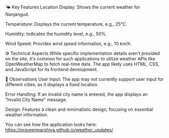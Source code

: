 🌤️ Key Features
Location Display: Shows the current weather for Nanjangud.

Temperature: Displays the current temperature, e.g., 25°C.

Humidity: Indicates the humidity level, e.g., 50%.

Wind Speed: Provides wind speed information, e.g., 10 km/h.​

⚙️ Technical Aspects
While specific implementation details aren't provided on the site, it's common for such applications to utilize weather APIs like OpenWeatherMap to fetch real-time data. The app likely uses HTML, CSS, and JavaScript for its frontend development.​


📝 Observations
User Input: The app may not currently support user input for different cities, as it displays a fixed location.

Error Handling: If an invalid city name is entered, the app displays an "Invalid City Name" message.

Design: Features a clean and minimalistic design, focusing on essential weather information.​

You can see how the application looks here: https://praveenparshiva.github.io/weather_updates/
